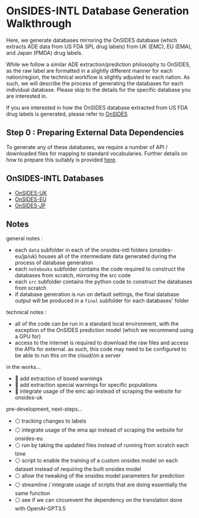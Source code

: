 # OnSIDES-INTL Database Generation Walkthrough

Here, we generate databases mirroring the OnSIDES database (which extracts ADE data from US FDA SPL drug labels) from UK (EMC), EU (EMA), and Japan (PMDA) drug labels. 

While we follow a similar ADE extraction/prediction philosophy to OnSIDES, as the raw label are formatted in a slightly different manner for each nation/region, the technical workflow is slightly adjusted to each nation. As such, we will describe the process of generating the databases for each individual database. Please skip to the details for the specific database you are interested in. 

If you are interested in how the OnSIDES database extracted from US FDA drug labels is generated, please refer to [OnSIDES](https://github.com/tatonetti-lab/onsides/blob/main/DATABASE.md)

## Step 0 : Preparing External Data Dependencies

To generate any of these databases, we require a number of API / downloaded files for mapping to standard vocabularies. Further details on how to prepare this suitably is provided [here](external_data/EXTERNAL_DATA.md). 

## OnSIDES-INTL Databases

- [OnSIDES-UK](onsides_uk/DATABASE_UK.md)
- [OnSIDES-EU](onsides_eu/DATABASE_EU.md)
- [OnSIDES-JP](onsides_uk/DATABASE_JP.md)

## Notes 

general notes : 
- each `data` subfolder in each of the onsides-intl folders (onsides-eu/jp/uk) houses all of the intermediate data generated during the process of database generation
- each `notebooks` subfolder contains the code required to construct the databases from scratch, mirroring the src code
- each `src` subfolder contains the python code to construct the databases from scratch
- if database generation is run on default settings, the final database output will be produced in a `final` subfolder for each databases' folder

technical notes : 
- all of the code can be run in a standard local environment, with the exception of the OnSIDES prediction model (which we recommend using a GPU for) 
- access to the internet is required to download the raw files and access the APIs for external. as such, this code may need to be configured to be able to run this on the cloud/on a server

in the works... 
- :construction: add extraction of boxed warnings 
- :construction: add extraction special warnings for specific populations
- :construction: integrate usage of the emc api instead of scraping the website for onsides-uk

pre-development, next-steps...
- :white_circle: tracking changes to labels
- :white_circle: integrate usage of the ema api instead of scraping the website for onsides-eu 
- :white_circle: run by taking the updated files instead of running from scratch each time
- :white_circle: script to enable the training of a custom onsides model on each dataset instead of requiring the built onsides model
- :white_circle: allow the tweaking of the onsides model parameters for prediction
- :white_circle: streamline / integrate usage of scripts that are doing essentially the same function
- :white_circle: see if we can circumvent the dependency on the translation done with OpenAI-GPT3.5
